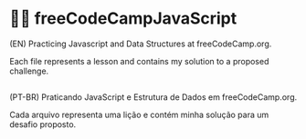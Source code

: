 # 🧗‍♂️ freeCodeCampJavaScript
(EN) Practicing Javascript and Data Structures at freeCodeCamp.org.

Each file represents a lesson and contains my solution to a proposed challenge.
##
(PT-BR) Praticando JavaScript e Estrutura de Dados em freeCodeCamp.org.

Cada arquivo representa uma lição e contém minha solução para um desafio proposto.
